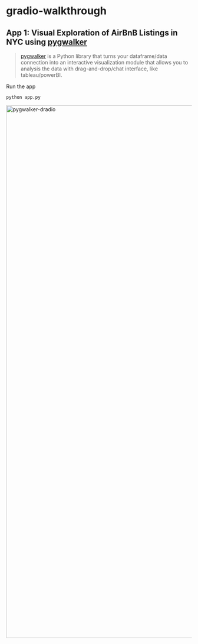 # gradio-walkthrough
 
## App 1: Visual Exploration of AirBnB Listings in NYC using [pygwalker](https://github.com/Kanaries/pygwalker)
> [pygwalker]() is a Python library that turns your dataframe/data connection into an interactive visualization module that allows you to analysis the data with drag-and-drop/chat interface, like tableau/powerBI.

Run the app

```bash
python app.py
```

<img width="1441" alt="pygwalker-dradio" src="https://github.com/ObservedObserver/gradio-walkthrough/assets/22167673/45a0cb53-360a-4dad-b0c9-e8583f938c99">
